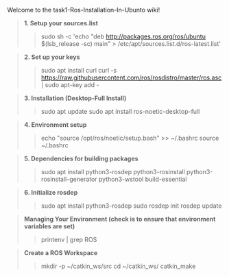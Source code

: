 Welcome to the task1-Ros-Installation-In-Ubunto wiki!

>**1. Setup your sources.list**
> > sudo sh -c 'echo "deb http://packages.ros.org/ros/ubuntu $(lsb_release -sc) main" > /etc/apt/sources.list.d/ros-latest.list'

>**2. Set up your keys**
> > sudo apt install curl
> > curl -s https://raw.githubusercontent.com/ros/rosdistro/master/ros.asc | sudo apt-key add -

>**3. Installation (Desktop-Full Install)**
> > sudo apt update
> > sudo apt install ros-noetic-desktop-full

> **4. Environment setup**
> > echo "source /opt/ros/noetic/setup.bash" >> ~/.bashrc
> > source ~/.bashrc

> **5. Dependencies for building packages**
> > sudo apt install python3-rosdep python3-rosinstall python3-rosinstall-generator python3-wstool build-essential

> **6. Initialize rosdep**
> > sudo apt install python3-rosdep
> > sudo rosdep init
> > rosdep update

> **Managing Your Environment (check is to ensure that environment variables are set)**
> > printenv | grep ROS

> **Create a ROS Workspace**
> > mkdir -p ~/catkin_ws/src
> > cd ~/catkin_ws/
> > catkin_make
